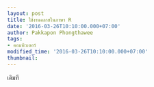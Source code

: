 ```yaml
---
layout: post
title: ใช้งานคลาสในภาษา R
date: '2016-03-26T10:10:00.000+07:00'
author: Pakkapon Phongthawee
tags:
- คอมพิวเตอร์
modified_time: '2016-03-26T10:10:00.000+07:00'
thumbnail:
---
```

เดิมที
